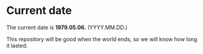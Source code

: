 # Current date

The current date is **1979.05.06.** (YYYY.MM.DD.)

This repository will be good when the world ends, so we will know how long it lasted.